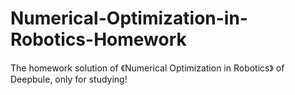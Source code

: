 # Numerical-Optimization-in-Robotics-Homework
The homework solution of 《Numerical Optimization in Robotics》 of Deepbule, only for studying!
